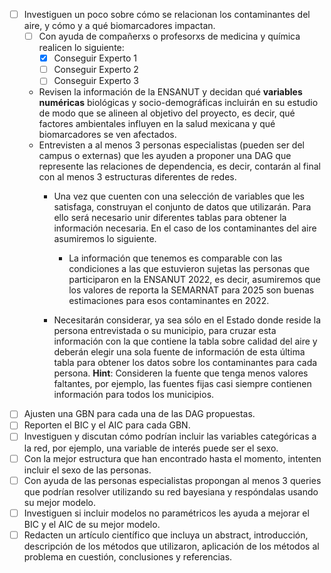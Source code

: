 -   [ ] Investiguen un poco sobre cómo se relacionan los contaminantes del aire, y cómo y a qué biomarcadores impactan.
    -   [ ] Con ayuda de compañerxs o profesorxs de medicina y química realicen lo siguiente:
        -   [x] Conseguir Experto 1
        -   [ ] Conseguir Experto 2
        -   [ ] Conseguir Experto 3
    -   Revisen la información de la ENSANUT y decidan qué **variables numéricas** biológicas y socio-demográficas incluirán en su estudio de modo que se alineen al objetivo del proyecto, es decir, qué factores ambientales influyen en la salud mexicana y qué biomarcadores se ven afectados.
    -   Entrevisten a al menos 3 personas especialistas (pueden ser del campus o externas) que les ayuden a proponer una DAG que represente las relaciones de dependencia, es decir, contarán al final con al menos 3 estructuras diferentes de redes.
        -   Una vez que cuenten con una selección de variables que les satisfaga, construyan el conjunto de datos que utilizarán. Para ello será necesario unir diferentes tablas para obtener la información necesaria. En el caso de los contaminantes del aire asumiremos lo siguiente.

            -   La información que tenemos es comparable con las condiciones a las que estuvieron sujetas las personas que participaron en la ENSANUT 2022, es decir, asumiremos que los valores de reporta la SEMARNAT para 2025 son buenas estimaciones para esos contaminantes en 2022.

        -   Necesitarán considerar, ya sea sólo en el Estado donde reside la persona entrevistada o su municipio, para cruzar esta información con la que contiene la tabla sobre calidad del aire y deberán elegir una sola fuente de información de esta última tabla para obtener los datos sobre los contaminantes para cada persona. **Hint**: Consideren la fuente que tenga menos valores faltantes, por ejemplo, las fuentes fijas casi siempre contienen información para todos los municipios.
-   [ ] Ajusten una GBN para cada una de las DAG propuestas.
-   [ ] Reporten el BIC y el AIC para cada GBN.
-   [ ] Investiguen y discutan cómo podrían incluir las variables categóricas a la red, por ejemplo, una variable de interés puede ser el sexo.
-   [ ] Con la mejor estructura que han encontrado hasta el momento, intenten incluir el sexo de las personas.
-   [ ] Con ayuda de las personas especialistas propongan al menos 3 queries que podrían resolver utilizando su red bayesiana y respóndalas usando su mejor modelo.
-   [ ] Investiguen si incluir modelos no paramétricos les ayuda a mejorar el BIC y el AIC de su mejor modelo.
-   [ ] Redacten un artículo científico que incluya un abstract, introducción, descripción de los métodos que utilizaron, aplicación de los métodos al problema en cuestión, conclusiones y referencias.
